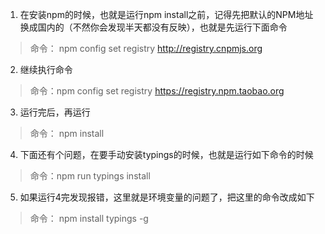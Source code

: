 
1. 在安装npm的时候，也就是运行npm install之前，记得先把默认的NPM地址换成国内的（不然你会发现半天都没有反映），也就是先运行下面命令
>命令： npm config set registry http://registry.cnpmjs.org

2. 继续执行命令
>命令：npm config set registry https://registry.npm.taobao.org

3. 运行完后，再运行
>命令： npm install

4. 下面还有个问题，在要手动安装typings的时候，也就是运行如下命令的时候
>命令：npm run typings install

5. 如果运行4完发现报错，这里就是环境变量的问题了，把这里的命令改成如下
>命令： npm install typings -g
